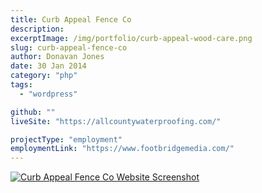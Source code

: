 ```yaml
---
title: Curb Appeal Fence Co
description:
excerptImage: /img/portfolio/curb-appeal-wood-care.png
slug: curb-appeal-fence-co
author: Donavan Jones
date: 30 Jan 2014
category: "php"
tags:
  - "wordpress"

github: ""
liveSite: "https://allcountywaterproofing.com/"

projectType: "employment"
employmentLink: "https://www.footbridgemedia.com/"
---
```


<a href="https://allcountywaterproofing.com/" target="_blank" rel="noopener noreferrer">
  <img src="/img/portfolio/curb-appeal-wood-care-full.png" alt="Curb Appeal Fence Co Website Screenshot" />
</a>
